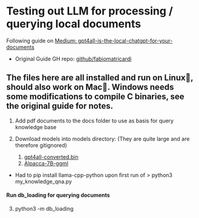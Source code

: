 # Testing out LLM for processing / querying local documents
Following guide on [Medium: gpt4all-is-the-local-chatgpt-for-your-documents](https://artificialcorner.com/gpt4all-is-the-local-chatgpt-for-your-documents-and-it-is-free-df1016bc335)
- Original Guide GH repo: [github/fabiomatricardi](https://github.com/fabiomatricardi/GPT4All_Medium)

## The files here are all installed and run on Linux:penguin:, should also work on Mac:green_apple:. Windows needs some modifications to compile C binaries, see the original guide for notes.
1. Add pdf documents to the docs folder to use as basis for query knowledge base

2. Download models into models directory: (They are quite large and are therefore gitignored)
   1. [gpt4all-converted.bin](https://huggingface.co/mrgaang/aira/blob/main/gpt4all-converted.bin)
   2. [Alpacca-7B-ggml](https://huggingface.co/Pi3141/alpaca-native-7B-ggml/tree/397e872bf4c83f4c642317a5bf65ce84a105786e)

- Had to pip install llama-cpp-python upon first run of > python3 my_knowledge_qna.py

#### Run db_loading for querying documents
3. python3 -m db_loading